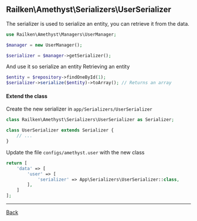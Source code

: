 ## Railken\Amethyst\Serializers\UserSerializer

The serializer is used to serialize an entity, you can retrieve it from the data.

```php
use Railken\Amethyst\Managers\UserManager;

$manager = new UserManager();

$serializer = $manager->getSerializer();

```

And use it so serialize an entity
Retrieving an entity

```php
$entity = $repository->findOneById(1);
$serializer->serialize($entity)->toArray(); // Returns an array

```
#### Extend the class

Create the new serializer in `app/Serializers/UserSerializer`
```php
class Railken\Amethyst\Serializers\UserSerializer as Serializer;

class UserSerializer extends Serializer {
	// ...
}
```
Update the file `configs/amethyst.user` with the new class
```php
return [
    'data' => [
        'user' => [
            'serializer' => App\Serializers\UserSerializer::class,
        ],
    ]
];
```

---
[Back](index.md)